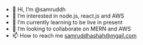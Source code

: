 - 👋 Hi, I’m @samruddh
- 👀 I’m interested in node.js, react.js and AWS
- 🌱 I’m currently learning to be live in present
- 💞️ I’m looking to collaborate on MERN and AWS
- 📫 How to reach me samruddhashah@mgail.com

<!---
samruddh/samruddh is a ✨ special ✨ repository because its `README.md` (this file) appears on your GitHub profile.
You can click the Preview link to take a look at your changes.
--->

